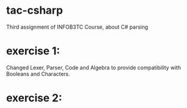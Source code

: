 # tac-csharp
Third assignment of INFOB3TC Course, about C# parsing

# exercise 1:
Changed Lexer, Parser, Code and Algebra to provide compatibility with Booleans and Characters. 

# exercise 2: 
